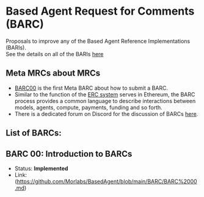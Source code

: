 # Based Agent Request for Comments (BARC)
Proposals to improve any of the Based Agent Reference Implementations (BARIs).  
See the details on all of the BARIs [here](https://github.com/Morlabs/BasedAgent/blob/main/Docs/Contributions//BasedAgent%20Reference%20Implementations%20(BARIs).md)

## Meta MRCs about MRCs
- [BARC00](https://github.com/MorpheusAIs/MRC/blob/main/MRC00.md) is the first Meta BARC about how to submit a BARC. 
- Similar to the function of the [ERC system](https://eips.ethereum.org/erc ) serves in Ethereum, the BARC process provides a common language to describe interactions between models, agents, compute, payments, funding and so forth.
- There is a dedicated forum on Discord for the discussion of BARCs [here](https://discord.com/channels/1251220927518216294/1265621325020528761).

## List of BARCs:

## BARC 00: Introduction to BARCs
- Status: **Implemented**
- Link: (https://github.com/Morlabs/BasedAgent/blob/main/BARC/BARC%2000.md)
